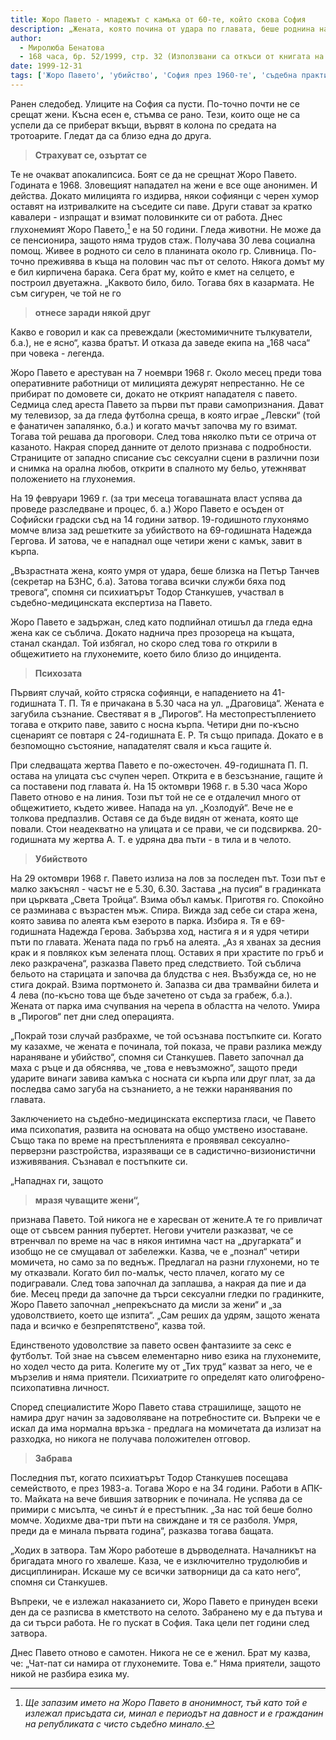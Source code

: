 ```yaml
---
title: Жоро Павето - младежът с камъка от 60-те, който скова София
description: „Жената, която почина от удара по главата, беше роднина на Петър Танчев“, спомня си психиатърът Тодор Станкушев
author:
  - Миролюба Бенатова
  - 168 часа, бр. 52/1999, стр. 32 (Използвани са откъси от книгата на Тодор Станкушев „Етюди на психиатъра“)
date: 1999-12-31
tags: ['Жоро Павето', 'убийство', 'София през 1960-те', 'съдебна практика']
---
```


Ранен следобед. Улиците на София са пусти. По-точно почти не се срещат жени. Късна есен е, стъмва се рано. Тези, които още не са успели да се приберат вкъщи, вървят в колона по средата на тротоарите. Гледат да са близо една до друга.

> **Страхуват се, озъртат се**

Те не очакват апокалипсиса. Боят се да не срещнат Жоро Павето. Годината е 1968. Зловещият нападател на жени е все още анонимен. И действа. Докато милицията го издирва, някои софиянци с черен хумор оставят на изтривалките на съседите си паве. Други стават за кратко кавалери - изпращат и взимат половинките си от работа. Днес глухонемият Жоро Павето,[^1] е на 50 години. Гледа животни. Не може да се пенсионира, защото няма трудов стаж. Получава 30 лева социална помощ. Живее в родното си село в планината около гр. Сливница. По-точно преживява в къща на половин час път от селото. Някога домът му е бил кирпичена барака. Сега брат му, който е кмет на селцето, е построил двуетажна. „Каквото било, било. Тогава бях в казармата. Не съм сигурен, че той не го

> **отнесе заради някой друг**

Какво е говорил и как са превеждали (жестомимичните тълкуватели, б.а.), не е ясно“, казва братът. И отказа да заведе екипа на „168 часа“ при човека - легенда.

Жоро Павето е арестуван на 7 ноември 1968 г. Около месец преди това оперативните работници от милицията дежурят непрестанно. Не се прибират по домовете си, докато не открият нападателя с павето. Седмица след ареста Павето за първи път прави самопризнания. Дават му телевизор, за да гледа футболна среща, в която играе „Левски“ (той е фанатичен запалянко, б.а.) и когато мачът започва му го взимат. Тогава той решава да проговори. След това няколко пъти се отрича от казаното. Накрая според данните от делото признава с подробности. Страниците от западно списание със сексуални сцени в различни пози и снимка на орална любов, открити в спалното му бельо, утежняват положението на глухонемия.

На 19 февруари 1969 г. (за три месеца тогавашната власт успява да проведе разследване и процес, б. а.) Жоро Павето е осъден от Софийски градски съд на 14 години затвор. 19-годишното глухонямо момче влиза зад решетките за убийството на 69-годишната Надежда Гергова. И затова, че е нападнал още четири жени с камък, завит в кърпа.

„Възрастната жена, която умря от удара, беше близка на Петър Танчев (секретар на БЗНС, б.а). Затова тогава всички служби бяха под тревога“, спомня си психиатърът Тодор Станкушев, участвал в съдебно-медицинската експертиза на Павето.

Жоро Павето е задържан, след като подпийнал отишъл да гледа една жена как се съблича. Докато наднича през прозореца на къщата, станал скандал. Той избягал, но скоро след това го открили в общежитието на глухонемите, което било близо до инцидента.

> **Психозата**

Първият случай, който стряска софиянци, е нападението на 41-годишната Т. П. Тя е причакана в 5.30 часа на ул. „Драговица“. Жената е загубила съзнание. Свестяват я в „Пирогов“. На местопрестъплението тогава е открито паве, завито с носна кърпа. Четири дни по-късно сценарият се повтаря с 24-годишната Е. Р. Тя също припада. Докато е в безпомощно състояние, нападателят сваля и къса гащите ѝ.

При следващата жертва Павето е по-ожесточен. 49-годишната П. П. остава на улицата със счупен череп. Открита е в безсъзнание, гащите ѝ са поставени под главата ѝ. На 15 октомври 1968 г. в 5.30 часа Жоро Павето отново е на линия. Този път той не се е отдалечил много от общежитието, където живее. Напада на ул. „Козлодуй“. Вече не е толкова предпазлив. Оставя се да бъде видян от жената, която ще повали. Стои неадекватно на улицата и се прави, че си подсвирква. 20-годишната му жертва А. Т. е удряна два пъти - в тила и в челото.

> **Убийството**

На 29 октомври 1968 г. Павето излиза на лов за последен път. Този път е малко закъснял - часът не е 5.30, 6.30. Застава „на пусия“ в градинката при църквата „Света Тройца“. Взима объл камък. Приготвя го. Спокойно се разминава с възрастен мъж. Спира. Вижда зад себе си стара жена, която завива по алеята към езерото в парка. Избира я. Тя е 69-годишната Надежда Герова. Забързва ход, настига я и я удря четири пъти по главата. Жената пада по гръб на алеята. „Аз я хванах за десния крак и я повлякох към зелената площ. Оставих я при храстите по гръб и леко разкрачена“, разказва Павето пред следствието. Той съблича бельото на старицата и започва да блудства с нея. Възбужда се, но не стига докрай. Взима портмонето ѝ. Запазва си два трамвайни билета и 4 лева (по-късно това ще бъде зачетено от съда за грабеж, б.а.). Жената от парка има счупвания на черепа в областта на челото. Умира в „Пирогов“ пет дни след операцията.

„Покрай този случай разбрахме, че той осъзнава постъпките си. Когато му казахме, че жената е починала, той показа, че прави разлика между нараняване и убийство“, спомня си Станкушев. Павето започнал да маха с ръце и да обяснява, че „това е невъзможно“, защото преди ударите винаги завива камъка с носната си кърпа или друг плат, за да последва само загуба на съзнанието, а не тежки наранявания по главата.

Заключението на съдебно-медицинската експертиза гласи, че Павето има психопатия, развита на основата на общо умствено изоставане. Също така по време на престъпленията е проявявал сексуално-перверзни разстройства, изразяващи се в садистично-визионистични изживявания. Съзнавал е постъпките си.

„Нападнах ги, защото

> **мразя чуващите жени“,**

признава Павето. Той никога не е харесван от жените.А те го привличат още от съвсем ранния пубертет. Негови учители разказват, че се втренчвал по време на час в някоя интимна част на „другарката“ и изобщо не се смущавал от забележки. Казва, че е „познал“ четири момичета, но само за по веднъж. Предлагал на разни глухонеми, но те му отказвали. Когато бил по-малък, често плачел, когато му се подигравали. След това започнал да заплашва, а накрая да пие и да бие. Месец преди да започне да търси сексуални гледки по градинките, Жоро Павето започнал „непрекъснато да мисли за жени“ и „за удоволствието, което ще изпита“. „Сам реших да удрям, защото жената пада и всичко е безпрепятствено“, казва той.

Единственото удоволствие за павето освен фантазиите за секс е футболът. Той знае на съвсем елементарно ниво езика на глухонемите, но ходел често да рита. Колегите му от „Тих труд“ казват за него, че е мързелив и няма приятели. Психиатрите го определят като олигофрено-психопативна личност.

Според специалистите Жоро Павето става страшилище, защото не намира друг начин за задоволяване на потребностите си. Въпреки че е искал да има нормална връзка - предлага на момичетата да излизат на разходка, но никога не получава положителен отговор.

> **Забрава**

Последния път, когато психиатърът Тодор Станкушев посещава семейството, е през 1983-а. Тогава Жоро е на 34 години. Работи в АПК-то. Майката на вече бившия затворник е починала. Не успява да се примири с мисълта, че синът ѝ е престъпник. „За нас той беше болно момче. Ходихме два-три пъти на свиждане и тя се разболя. Умря, преди да е минала първата година“, разказва тогава бащата.

„Ходих в затвора. Там Жоро работеше в дърводелната. Началникът на бригадата много го хвалеше. Каза, че е изключително трудолюбив и дисциплиниран. Искаше му се всички затворници да са като него“, спомня си Станкушев.

Въпреки, че е излежал наказанието си, Жоро Павето е принуден всеки ден да се разписва в кметството на селото. Забранено му е да пътува и да си търси работа. Не го пускат в София. Така цели пет години след затвора.

Днес Павето отново е самотен. Никога не се е женил. Брат му казва, че: „Чат-пат си намира от глухонемите. Това е.“ Няма приятели, защото никой не разбира езика му.

[^1]: *Ще запазим името на Жоро Павето в анонимност, тъй като той е излежал присъдата си, минал е периодът на давност и е гражданин на републиката с чисто съдебно минало.*
